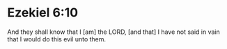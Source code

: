 # Ezekiel 6:10

And they shall know that I [am] the LORD, [and that] I have not said in vain that I would do this evil unto them.